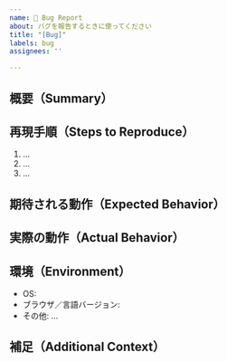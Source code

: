 ```yaml
---
name: 🐞 Bug Report
about: バグを報告するときに使ってください
title: "[Bug]"
labels: bug
assignees: ''

---
```


## 概要（Summary）
<!-- 何が起こったのか、簡潔に説明してください -->

## 再現手順（Steps to Reproduce）
1. …
2. …
3. …

## 期待される動作（Expected Behavior）
<!-- 正常時はどう動作するはずだったのかを記載 -->

## 実際の動作（Actual Behavior）
<!-- 実際に起こったこと、エラーメッセージ等を貼ってください -->

## 環境（Environment）
- OS: <!-- e.g. Windows 10, macOS 12 -->
- ブラウザ／言語バージョン: <!-- e.g. Chrome 90, PHP 8.0 -->
- その他: …

## 補足（Additional Context）
<!-- スクリーンショットやログなど、あれば貼ってください -->
